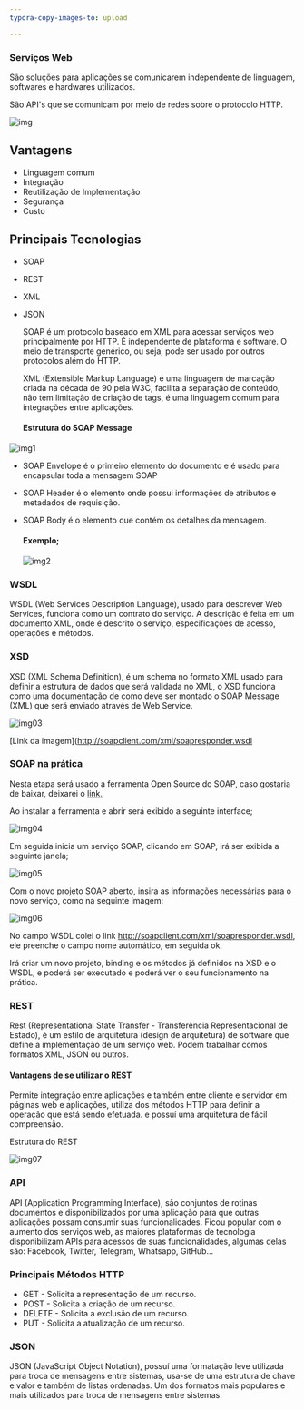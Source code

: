 ```yaml
---
typora-copy-images-to: upload

---
```


### Serviços Web

São soluções para aplicações se comunicarem independente de linguagem, softwares e hardwares utilizados.

São API's que se comunicam por meio de redes sobre o protocolo HTTP.

![img](https://github.com/Cleber-Woheriton/desafio-github-repositorio/blob/main/Fundamentos_de_Arquitetura_de_Sistemas/img/img0.png?raw=true)

## Vantagens


- Linguagem comum
- Integração
- Reutilização de Implementação
- Segurança
- Custo

## Principais Tecnologias

- SOAP

- REST

- XML

- JSON

  SOAP é um protocolo baseado em XML para acessar serviços web principalmente por HTTP. É independente de plataforma e software. O meio de transporte genérico, ou seja, pode ser usado por outros protocolos além do HTTP.

  XML (Extensible Markup Language) é uma linguagem de marcação criada na década de 90 pela W3C, facilita a separação de conteúdo, não tem limitação de criação de tags, é uma linguagem comum para integrações entre aplicações.

  #### Estrutura do SOAP Message

  

![img1](https://github.com/Cleber-Woheriton/desafio-github-repositorio/blob/main/Fundamentos_de_Arquitetura_de_Sistemas/img/img01.png?raw=true)



- SOAP Envelope é o primeiro elemento do documento e é usado para encapsular toda a mensagem SOAP

- SOAP Header é o elemento onde possui informações de atributos e metadados de requisição.

- SOAP Body é o elemento que contém os detalhes da mensagem.

  #### Exemplo;

  ![img2](https://github.com/Cleber-Woheriton/desafio-github-repositorio/blob/main/Fundamentos_de_Arquitetura_de_Sistemas/img/img02.png?raw=true)

### WSDL

WSDL (Web Services Description Language), usado para descrever Web Services, funciona como um contrato do serviço. A descrição é feita em um documento XML, onde é descrito o serviço, especificações de acesso, operações e métodos.

### XSD

XSD (XML Schema Definition), é um schema no formato XML usado para definir a estrutura de dados que será validada no XML, o XSD funciona como uma documentação de como deve ser montado o SOAP Message (XML) que será enviado através de Web Service.

![img03](https://github.com/Cleber-Woheriton/desafio-github-repositorio/blob/main/Fundamentos_de_Arquitetura_de_Sistemas/img/img03.png?raw=true)

[Link da imagem](http://soapclient.com/xml/soapresponder.wsdl 

### SOAP na prática

Nesta etapa será usado a ferramenta Open Source do SOAP, caso gostaria de baixar, deixarei o [link.](https://www.soapui.org/downloads/soapui/)

Ao instalar a ferramenta e abrir será exibido a seguinte interface; 

![img04](https://github.com/Cleber-Woheriton/desafio-github-repositorio/blob/main/Fundamentos_de_Arquitetura_de_Sistemas/img/img04.png?raw=true)

Em seguida inicia um serviço SOAP, clicando em SOAP, irá ser exibida a seguinte janela;

![img05](https://github.com/Cleber-Woheriton/desafio-github-repositorio/blob/main/Fundamentos_de_Arquitetura_de_Sistemas/img/img05.png?raw=true)

Com o novo projeto SOAP aberto, insira as informações necessárias para o novo serviço, como na seguinte imagem:

![img06](https://github.com/Cleber-Woheriton/desafio-github-repositorio/blob/main/Fundamentos_de_Arquitetura_de_Sistemas/img/img06.png?raw=true)

No campo WSDL colei o link http://soapclient.com/xml/soapresponder.wsdl, ele preenche o campo nome automático, em seguida ok.

Irá criar um novo projeto, binding e os métodos já definidos na XSD e o WSDL, e poderá ser executado e poderá ver o seu funcionamento na prática. 

### REST

Rest (Representational State Transfer - Transferência Representacional de Estado), é um estilo de arquitetura (design de arquitetura) de software que define a implementação de um serviço web. Podem trabalhar comos formatos XML, JSON ou outros.

#### Vantagens de se utilizar o REST

Permite integração entre aplicações e também entre cliente e servidor em páginas web e aplicações, utiliza dos métodos HTTP para definir a operação que está sendo efetuada. e possuí uma arquitetura de fácil compreensão.

Estrutura do REST

![img07](https://github.com/Cleber-Woheriton/desafio-github-repositorio/blob/main/Fundamentos_de_Arquitetura_de_Sistemas/img/img07.png?raw=true)

### API

API (Application Programming Interface), são conjuntos de rotinas documentos e disponibilizados por uma aplicação para que outras aplicações possam consumir suas funcionalidades. Ficou popular com o aumento dos serviços web, as maiores plataformas de tecnologia disponibilizam APIs para acessos de suas funcionalidades, algumas delas são: Facebook, Twitter, Telegram, Whatsapp, GitHub... 

### Principais Métodos HTTP

- GET - Solicita a representação de um recurso.
- POST - Solicita  a criação de um recurso.
- DELETE - Solicita a exclusão de um recurso.
- PUT - Solicita a atualização de um recurso.

### JSON

JSON (JavaScript Object Notation), possuí uma formatação leve utilizada para troca de mensagens entre sistemas, usa-se de uma estrutura de chave e valor e também de listas ordenadas. Um dos formatos mais populares e mais utilizados para troca de mensagens entre sistemas.
